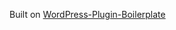 Built on [WordPress-Plugin-Boilerplate](https://github.com/DevinVinson/WordPress-Plugin-Boilerplate)
